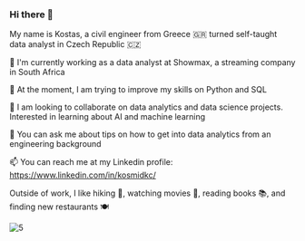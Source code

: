 ### Hi there 👋

My name is Kostas, a civil engineer from Greece 🇬🇷 turned self-taught data analyst in Czech Republic 🇨🇿

🔭 I'm currently working as a data analyst at Showmax, a streaming company in South Africa 

🌱 At the moment, I am trying to improve my skills on Python and SQL  

👯 I am looking to collaborate on data analytics and data science projects. Interested in learning about AI and machine learning 

💬 You can ask me about tips on how to get into data analytics from an engineering background  

📫 You can reach me at my Linkedin profile: https://www.linkedin.com/in/kosmidkc/

Outside of work, I like hiking 🥾, watching movies 🎥, reading books 📚, and finding new restaurants 🍽️

![5](https://user-images.githubusercontent.com/64977131/135438546-852a403d-ac05-491b-b13a-92cdf07989ef.jpg)
